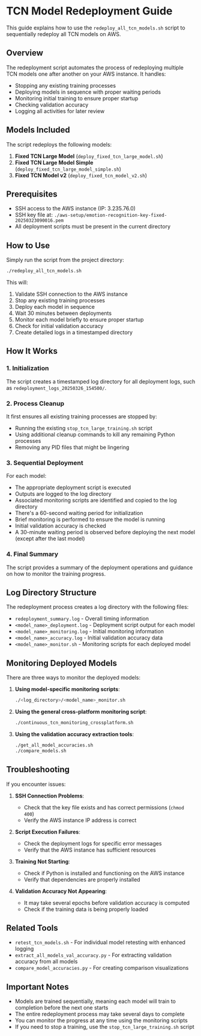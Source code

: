 # TCN Model Redeployment Guide

This guide explains how to use the `redeploy_all_tcn_models.sh` script to sequentially redeploy all TCN models on AWS.

## Overview

The redeployment script automates the process of redeploying multiple TCN models one after another on your AWS instance. It handles:

- Stopping any existing training processes
- Deploying models in sequence with proper waiting periods
- Monitoring initial training to ensure proper startup
- Checking validation accuracy
- Logging all activities for later review

## Models Included

The script redeploys the following models:

1. **Fixed TCN Large Model** (`deploy_fixed_tcn_large_model.sh`)
2. **Fixed TCN Large Model Simple** (`deploy_fixed_tcn_large_model_simple.sh`) 
3. **Fixed TCN Model v2** (`deploy_fixed_tcn_model_v2.sh`)

## Prerequisites

- SSH access to the AWS instance (IP: 3.235.76.0)
- SSH key file at: `./aws-setup/emotion-recognition-key-fixed-20250323090016.pem`
- All deployment scripts must be present in the current directory

## How to Use

Simply run the script from the project directory:

```bash
./redeploy_all_tcn_models.sh
```

This will:
1. Validate SSH connection to the AWS instance
2. Stop any existing training processes
3. Deploy each model in sequence
4. Wait 30 minutes between deployments
5. Monitor each model briefly to ensure proper startup
6. Check for initial validation accuracy
7. Create detailed logs in a timestamped directory

## How It Works

### 1. Initialization
The script creates a timestamped log directory for all deployment logs, such as `redeployment_logs_20250326_154500/`.

### 2. Process Cleanup
It first ensures all existing training processes are stopped by:
- Running the existing `stop_tcn_large_training.sh` script
- Using additional cleanup commands to kill any remaining Python processes
- Removing any PID files that might be lingering

### 3. Sequential Deployment
For each model:
- The appropriate deployment script is executed
- Outputs are logged to the log directory
- Associated monitoring scripts are identified and copied to the log directory
- There's a 60-second waiting period for initialization
- Brief monitoring is performed to ensure the model is running
- Initial validation accuracy is checked
- A 30-minute waiting period is observed before deploying the next model (except after the last model)

### 4. Final Summary
The script provides a summary of the deployment operations and guidance on how to monitor the training progress.

## Log Directory Structure

The redeployment process creates a log directory with the following files:

- `redeployment_summary.log` - Overall timing information
- `<model_name>_deployment.log` - Deployment script output for each model
- `<model_name>_monitoring.log` - Initial monitoring information
- `<model_name>_accuracy.log` - Initial validation accuracy data
- `<model_name>_monitor.sh` - Monitoring scripts for each deployed model

## Monitoring Deployed Models

There are three ways to monitor the deployed models:

1. **Using model-specific monitoring scripts**: 
   ```bash
   ./<log_directory>/<model_name>_monitor.sh
   ```

2. **Using the general cross-platform monitoring script**:
   ```bash
   ./continuous_tcn_monitoring_crossplatform.sh
   ```

3. **Using the validation accuracy extraction tools**:
   ```bash
   ./get_all_model_accuracies.sh
   ./compare_models.sh
   ```

## Troubleshooting

If you encounter issues:

1. **SSH Connection Problems**:
   - Check that the key file exists and has correct permissions (`chmod 400`)
   - Verify the AWS instance IP address is correct

2. **Script Execution Failures**:
   - Check the deployment logs for specific error messages
   - Verify that the AWS instance has sufficient resources

3. **Training Not Starting**:
   - Check if Python is installed and functioning on the AWS instance
   - Verify that dependencies are properly installed

4. **Validation Accuracy Not Appearing**:
   - It may take several epochs before validation accuracy is computed
   - Check if the training data is being properly loaded

## Related Tools

- `retest_tcn_models.sh` - For individual model retesting with enhanced logging
- `extract_all_models_val_accuracy.py` - For extracting validation accuracy from all models
- `compare_model_accuracies.py` - For creating comparison visualizations

## Important Notes

- Models are trained sequentially, meaning each model will train to completion before the next one starts
- The entire redeployment process may take several days to complete
- You can monitor the progress at any time using the monitoring scripts
- If you need to stop a training, use the `stop_tcn_large_training.sh` script
